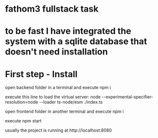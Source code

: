 # fathom3 fullstack task

# to be fast I have integrated the system with a sqlite database that doesn't need installation

# First step - Install

open backend folder in a terminal and execute npm i

execute this line to load the virtual server: node --experimental-specifier-resolution=node --loader ts-node/esm ./index.ts

open frontend folder in another terminal and execute npm i

execute npm start

usually the project is running at http://localhost:8080



